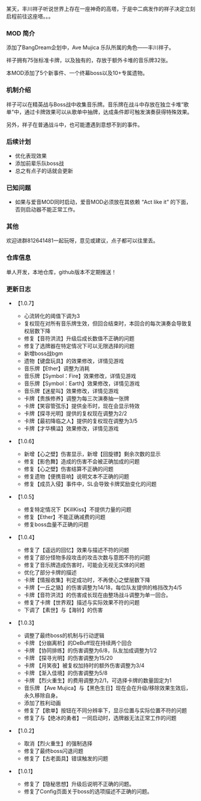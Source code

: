 某天，丰川祥子听说世界上存在一座神奇的高塔，于是中二病发作的祥子决定立刻启程前往这座塔。。。


### MOD 简介

添加了BangDream企划中，Ave Mujica 乐队所属的角色——丰川祥子。

祥子拥有75张标准卡牌，以及独有的，存放于额外卡堆的音乐牌32张。

本MOD添加了5个新事件、一个终幕boss以及10+专属遗物。

### 机制介绍

祥子可以在精英战与Boss战中收集音乐牌。音乐牌在战斗中存放在独立卡堆“歌单”中，通过卡牌效果可以从歌单中抽牌，达成条件即可触发演奏获得特殊效果。

另外，祥子在普通战斗中，也可能遭遇到意想不到的事件。

### 后续计划

- 优化表现效果
- 添加前辈乐队boss战
- 总之有点子的话就会更新

### 已知问题

- 如果与爱音MOD同时启动，爱音MOD必须放在其依赖 “Act like it” 的下面，否则启动器不能正常工作。

### 其他

欢迎进群812641481一起玩呀，意见或建议，点子都可以往里丢。

### 仓库信息

单人开发，本地仓库，github版本不定期推送！

### 更新日志

- 【1.0.7】
  - 心流转化的阈值下调为3
  - 复权现在对所有音乐牌生效，但回合结束时，本回合的每次演奏会导致复权层数下降
  - 修复【音符洪流】升级后成长数值不正确的问题
  - 修复了选牌器在特定情况下可以无限选择的问题
  - 新增boss战bgm
  - 遗物【键盘玩具】的效果修改，详情见游戏
  - 音乐牌【Ether】调整为消耗
  - 音乐牌【Symbol：Fire】效果修改，详情见游戏
  - 音乐牌【Symbol：Earth】效果修改，详情见游戏
  - 音乐牌【迷星叫】效果修改，详情见游戏
  - 卡牌【贵族修养】调整为每三次演奏抽一张牌
  - 卡牌【笑容管弦乐】提供金币时，现在会显示特效
  - 卡牌【探寻光明】提供的复权现在调整为2/2
  - 卡牌【最初降临之人】提供的复权现在调整为3/5
  - 卡牌【才华横溢】效果修改，详情见游戏

- 【1.0.6】
  - 新增【心之壁】伤害显示，新增【回旋镖】剩余次数的显示
  - 修复【影色舞】造成的伤害不会被正确加成的问题
  - 修复【心之壁】伤害结算不正确的问题
  - 修复遗物【便携音响】说明文本不正确的问题
  - 修复【成员入侵】事件中，SL会导致卡牌奖励变化的问题

- 【1.0.5】
  - 修复特定情况下【KillKiss】不提供力量的问题
  - 修复【Ether】不能正确减费的问题
  - 修复boss血量不正确的问题

- 【1.0.4】
  - 修复了【遥远的回忆】效果与描述不符的问题
  - 修复了部分怪物多段攻击的攻击次数与意图不符的问题
  - 修复了音乐牌造成伤害时，可能会无视无实体的问题
  - 优化了部分卡牌的描述
  - 卡牌【情报收集】判定成功时，不再使心之壁层数下降
  - 卡牌【一丘之貉】的伤害调整为14/18，每位队友提供的格挡改为4/5
  - 卡牌【音符洪流】的伤害成长现在由整场战斗调整为单一回合。
  - 修复了卡牌【世界观】描述与实际效果不符的问题
  - 下调了【素世】与【海铃】的伤害

- 【1.0.3】
  - 调整了最终boss的机制与行动逻辑
  - 卡牌 【分崩离析】的DeBuff现在持续两个回合
  - 卡牌 【协同排练】的伤害调整为6/8，队友加成调整为1/2
  - 卡牌 【探寻光明】的伤害调整为15/20
  - 卡牌 【月笑夜】被复权加持时的额外伤害调整为3/4
  - 卡牌 【渐入佳境】的伤害调整为5/8
  - 卡牌 【烈火重生】的费用调整为2/1，可选择卡牌的数量固定为1
  - 音乐牌 【Ave Mujica】与【黑色生日】现在会在升级/移除效果生效后，永久移除自身。
  - 添加了胜利动画
  - 修复了【歌单】按钮在不同分辨率下，显示位置与实际位置不符的问题
  - 修复了与【绝冰的勇者】一同启动时，选牌器无法正常工作的问题

- 【1.0.2】
  - 取消【烈火重生】的强制选择
  - 修复了最终boss闪退问题
  - 修复了【古老面具】错误触发的问题

- 【1.0.1】
  - 修复了【隐秘思想】升级后说明不正确的问题。
  - 修复了Config页面关于boss的选项描述不正确的问题。

